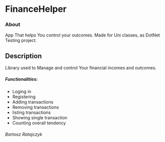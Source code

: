 # FinanceHelper
### About
App That helps You control your outcomes. Made for Uni classes, as DotNet Testing project.
## Description
Library used to Manage and control Your financial incomes and outcomes. 
##### Functionalities:
* Loging in
* Registering
* Adding transactions
* Removing transactions
* listing transactions
* Showing single transaction
* Counting overall tendency

###### Bartosz Ratajczyk
